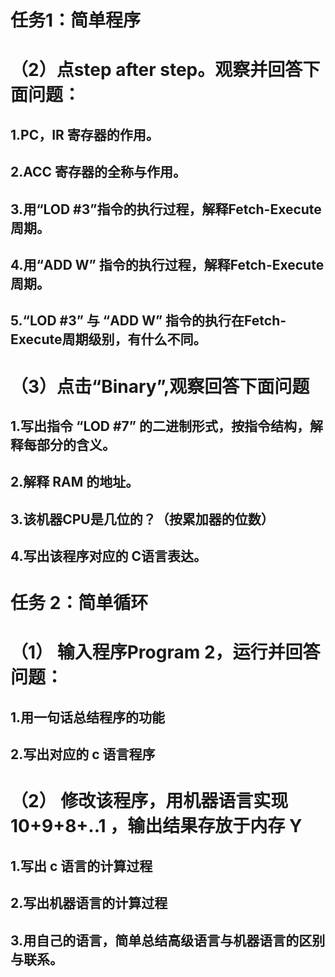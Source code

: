 # 任务1：简单程序
# （2）点step after step。观察并回答下面问题：
## 1.PC，IR 寄存器的作用。

## 2.ACC 寄存器的全称与作用。
## 3.用“LOD #3”指令的执行过程，解释Fetch-Execute周期。
## 4.用“ADD W” 指令的执行过程，解释Fetch-Execute周期。
## 5.“LOD #3” 与 “ADD W” 指令的执行在Fetch-Execute周期级别，有什么不同。
# （3）点击“Binary”,观察回答下面问题

## 1.写出指令 “LOD #7” 的二进制形式，按指令结构，解释每部分的含义。
## 2.解释 RAM 的地址。
## 3.该机器CPU是几位的？（按累加器的位数）
## 4.写出该程序对应的 C语言表达。
# 任务 2：简单循环
# （1） 输入程序Program 2，运行并回答问题：
## 1.用一句话总结程序的功能
## 2.写出对应的 c 语言程序
# （2） 修改该程序，用机器语言实现 10+9+8+..1 ，输出结果存放于内存 Y
## 1.写出 c 语言的计算过程
## 2.写出机器语言的计算过程
## 3.用自己的语言，简单总结高级语言与机器语言的区别与联系。
